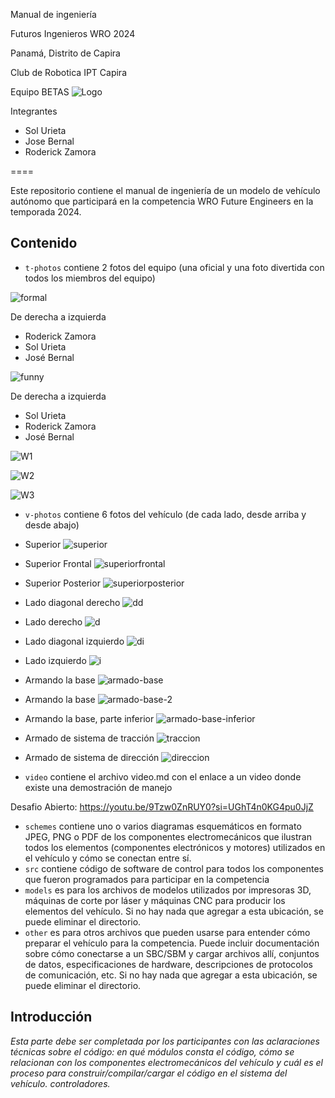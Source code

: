 Manual de ingeniería

Futuros Ingenieros WRO 2024

Panamá, Distrito de Capira

Club de Robotica IPT Capira

Equipo BETAS
![Logo](https://github.com/ROBOTICAIPTC/BETAS/blob/main/other/Logo-BETAS.jpg)

Integrantes
- Sol Urieta
- Jose Bernal
- Roderick Zamora


====

Este repositorio contiene el manual de ingeniería de un modelo de vehículo autónomo que participará en la competencia WRO Future Engineers en la temporada 2024.

## Contenido

* `t-photos` contiene 2 fotos del equipo (una oficial y una foto divertida con todos los miembros del equipo)

![formal](https://github.com/ROBOTICAIPTC/BETAS/blob/main/t-photos/formal.jpg)

De derecha a izquierda
- Roderick Zamora
- Sol Urieta
- José Bernal

![funny](https://github.com/ROBOTICAIPTC/BETAS/blob/main/t-photos/funny.jpg)

De derecha a izquierda
- Sol Urieta
- Roderick Zamora
- José Bernal

![W1](https://github.com/ROBOTICAIPTC/BETAS/blob/main/t-photos/working.jpg)

![W2](https://github.com/ROBOTICAIPTC/BETAS/blob/main/t-photos/working-1.jpg)

![W3](https://github.com/ROBOTICAIPTC/BETAS/blob/main/t-photos/working-2.jpg)

* `v-photos` contiene 6 fotos del vehículo (de cada lado, desde arriba y desde abajo)


- Superior
![superior](https://github.com/ROBOTICAIPTC/BETAS/blob/main/v-photos/superior.jpg)

- Superior Frontal
![superiorfrontal](https://github.com/ROBOTICAIPTC/BETAS/blob/main/v-photos/sf.jpg)

- Superior Posterior
![superiorposterior](https://github.com/ROBOTICAIPTC/BETAS/blob/main/v-photos/sp.jpg)

- Lado diagonal derecho
![dd](https://github.com/ROBOTICAIPTC/BETAS/blob/main/v-photos/dd.jpg)

- Lado derecho
![d](https://github.com/ROBOTICAIPTC/BETAS/blob/main/v-photos/d.jpg)

- Lado diagonal izquierdo
![di](https://github.com/ROBOTICAIPTC/BETAS/blob/main/v-photos/di.jpg)

- Lado izquierdo
![i](https://github.com/ROBOTICAIPTC/BETAS/blob/main/v-photos/i.jpg)

- Armando la base
![armado-base](https://github.com/ROBOTICAIPTC/BETAS/blob/main/v-photos/armado-base.jpg)

- Armando la base
![armado-base-2](https://github.com/ROBOTICAIPTC/BETAS/blob/main/v-photos/armado-base-2.jpg)

- Armando la base, parte inferior
![armado-base-inferior](https://github.com/ROBOTICAIPTC/BETAS/blob/main/v-photos/armado-inferior.jpg)

- Armado de sistema de tracción
![traccion](https://github.com/ROBOTICAIPTC/BETAS/blob/main/v-photos/traccion.jpg)

- Armado de sistema de dirección
![direccion](https://github.com/ROBOTICAIPTC/BETAS/blob/main/v-photos/direccion.jpg)

* `video` contiene el archivo video.md con el enlace a un video donde existe una demostración de manejo

Desafio Abierto:
https://youtu.be/9Tzw0ZnRUY0?si=UGhT4n0KG4pu0JjZ


* `schemes` contiene uno o varios diagramas esquemáticos en formato JPEG, PNG o PDF de los componentes electromecánicos que ilustran todos los elementos (componentes electrónicos y motores) utilizados en el vehículo y cómo se conectan entre sí.
* `src` contiene código de software de control para todos los componentes que fueron programados para participar en la competencia
* `models` es para los archivos de modelos utilizados por impresoras 3D, máquinas de corte por láser y máquinas CNC para producir los elementos del vehículo. Si no hay nada que agregar a esta ubicación, se puede eliminar el directorio.
* `other` es para otros archivos que pueden usarse para entender cómo preparar el vehículo para la competencia. Puede incluir documentación sobre cómo conectarse a un SBC/SBM y cargar archivos allí, conjuntos de datos, especificaciones de hardware, descripciones de protocolos de comunicación, etc. Si no hay nada que agregar a esta ubicación, se puede eliminar el directorio.

## Introducción

_Esta parte debe ser completada por los participantes con las aclaraciones técnicas sobre el código: en qué módulos consta el código, cómo se relacionan con los componentes electromecánicos del vehículo y cuál es el proceso para construir/compilar/cargar el código en el sistema del vehículo. controladores._
